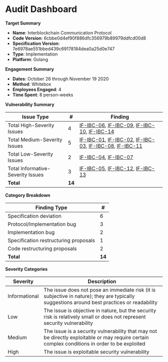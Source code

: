 # Audit Dashboard

**Target Summary**

- **Name**: Interblockchain Communication Protocol
- **Code Version**: 6cbbe0d4ef90f886dfc356979b89979ddfcd00d8
- **Specification Version**: 7e6978ae551bbed439c69178184dea0a25d0e747
- **Type**: Implementation
- **Platform**: Golang

**Engagement Summary**

- **Dates**: October 26 through November 19 2020
- **Method**: Whitebox
- **Employees Engaged**: 4 
- **Time Spent**: 8 person-weeks

**Vulnerability Summary**

| Issue Type | # | Finding |
| ------ | --- | ------ |
| Total High-Severity Issues | 4 |  [IF-IBC-06](./IF-IBC-06.md), [IF-IBC-09](./IF-IBC-09.md), [IF-IBC-10](./IF-IBC-10.md), [IF-IBC-14](./IF-IBC-14.md)|
| Total Medium-Severity Issues | 5 | [IF-IBC-01](./IF-IBC-01.md), [IF-IBC-02](./IF-IBC-02.md), [IF-IBC-03](./IF-IBC-03.md),  [IF-IBC-08](./IF-IBC-08.md), [IF-IBC-11](./IF-IBC-11.md) |
| Total Low-Severity Issues | 2 | [IF-IBC-04](./IF-IBC-04.md), [IF-IBC-07](./IF-IBC-07.md) |
| Total Informative-Severity Issues | 3 | [IF-IBC-05](./IF-IBC-05.md), [IF-IBC-12](./IF-IBC-12.md), [IF-IBC-13](./IF-IBC-13.md) |
| **Total** | **14** |

**Category Breakdown**

|  Finding Type | # |
| --- | --- |
| Specification deviation | 6 |       
| Protocol/Implementation bug | 3 |  
| Implementation bug | 2 |  
| Specification restructuring proposals | 1 | 
| Code restructuring proposals | 2 | 
| **Total** | **14** |

**Severity Categories**

| Severity | Description |
| ----- | ----------- |
| Informational | The issue does not pose an immediate risk (it is subjective in nature); they are typically suggestions around best practices or readability |  
| Low | The issue is objective in nature, but the security risk is relatively small or does not represent security vulnerability |
| Medium | The issue is a security vulnerability that may not be directly exploitable or may require certain complex conditions in order to be exploited |
| High | The issue is exploitable security vulnerability |



